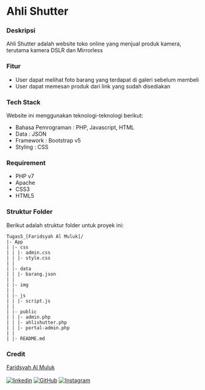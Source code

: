 # Ahli Shutter

### Deskripsi

Ahli Shutter adalah website toko online yang menjual produk kamera, terutama kamera DSLR dan Mirrorless

### Fitur

- User dapat melihat foto barang yang terdapat di galeri sebelum membeli
- User dapat memesan produk dari link yang sudah disediakan

### Tech Stack

Website ini menggunakan teknologi-teknologi berikut:

- Bahasa Pemrograman : PHP, Javascript, HTML
- Data : JSON
- Framework : Bootstrap v5
- Styling : CSS

### Requirement

- PHP v7
- Apache
- CSS3
- HTML5

### Struktur Folder

Berikut adalah struktur folder untuk proyek ini:

```
Tugas5_[Faridsyah Al Muluk]/
|- App
| |- css
| | |- admin.css
| | |- style.css
| |
| |- data
| | |- barang.json
| |
| |- img
| |
| |- js
| | |- script.js
| |
| |- public
| | |- admin.php
| | |- ahlishutter.php
| | |- portal-admin.php
| |
| |- README.md
```

### Credit

[Faridsyah Al Muluk](https://www.instagram.com/foryd_) <br><br>
[![linkedin](https://img.shields.io/badge/linkedin-0A66C2?style=for-the-badge&logo=linkedin&logoColor=white)](https://www.linkedin.com/in/foryd18)
[![GitHub](https://img.shields.io/badge/GitHub-100000?style=for-the-badge&logo=github&logoColor=white)](https://github.com/faridsyah18)
[![Instagram](https://img.shields.io/badge/Instagram-E4405F?style=for-the-badge&logo=instagram&logoColor=white)](https://www.instagram.com/foryd_)